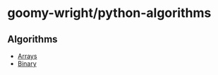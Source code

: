 # goomy-wright/python-algorithms
## Algorithms
* [Arrays](https://github.com/goomy-wright/python-algorithms/tree/main/arrays)
* [Binary](https://github.com/goomy-wright/python-algorithms/tree/main/binary)